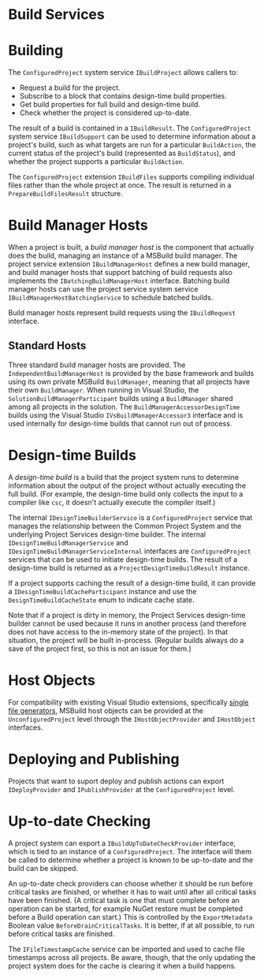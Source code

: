 Build Services
==============

# Building

The `ConfiguredProject` system service `IBuildProject` allows callers to:

* Request a build for the project.
* Subscribe to a block that contains design-time build properties.
* Get build properties for full build and design-time build.
* Check whether the project is considered up-to-date.

The result of a build is contained in a `IBuildResult`. The `ConfiguredProject` system service `IBuildSupport` can be used to determine information about a project's build, such as what targets are run for a particular `BuildAction`, the current status of the project's build (represented as `BuildStatus`), and whether the project supports a particular `BuildAction`.

The `ConfiguredProject` extension `IBuildFiles` supports compiling individual files rather than the whole project at once. The result is returned in a `PrepareBuildFilesResult` structure.

# Build Manager Hosts

When a project is built, a _build manager host_ is the component that actually does the build, managing an instance of a MSBuild build manager. The project service extension `IBuildManagerHost` defines a new build manager, and build manager hosts that support batching of build requests also implements the `IBatchingBuildManagerHost` interface. Batching build manager hosts can use the project service system service `IBuildManagerHostBatchingService` to schedule batched builds.

Build manager hosts represent build requests using the `IBuildRequest` interface.

## Standard Hosts

Three standard build manager hosts are provided. The `IndependentBuildManagerHost` is provided by the base framework and builds using its own private MSBuild `BuildManager`, meaning that all projects have their own `BuildManager`. When running in Visual Studio, the `SolutionBuildManagerParticipant` builds using a `BuildManager` shared among all projects in the solution. The `BuildManagerAccessorDesignTime` builds using the Visual Studio `IVsBuildManagerAccessor3` interface and is used internally for design-time builds that cannot run out of process. 

# Design-time Builds

A _design-time build_ is a build that the project system runs to determine information about the output of the project without actually executing the full build. (For example, the design-time build only collects the input to a compiler like `csc`, it doesn't actually execute the compiler itself.)

The internal `IDesignTimeBuilderService` is a `ConfiguredProject` service that manages the relationship between the Common Project System and the underlying Project Services design-time builder. The internal `IDesignTimeBuildManagerService` and `IDesignTimeBuildManagerServiceInternal` interfaces are `ConfiguredProject` services that can be used to initiate design-time builds. The result of a design-time build is returned as a `ProjectDesignTimeBuildResult` instance. 

If a project supports caching the result of a design-time build, it can provide a `IDesignTimeBuildCacheParticipant` instance and use the `DesignTimeBuildCacheState` enum to indicate cache state.

Note that if a project is dirty in memory, the Project Services design-time builder cannot be used because it runs in another process (and therefore does not have access to the in-memory state of the project). In that situation, the project will be built in-process. (Regular builds always do a save of the project first, so this is not an issue for them.)

# Host Objects

For compatibility with existing Visual Studio extensions, specifically [single file generators](https://docs.microsoft.com/en-us/visualstudio/extensibility/internals/implementing-single-file-generators), MSBuild host objects can be provided at the `UnconfiguredProject` level through the `IHostObjectProvider` and `IHostObject` interfaces.

# Deploying and Publishing

Projects that want to suport deploy and publish actions can export `IDeployProvider` and `IPublishProvider` at the `ConfiguredProject` level.

# Up-to-date Checking

A project system can export a `IBuildUpToDateCheckProvider` interface, which is tied to an instance of a `ConfiguredProject`. The interface will them be called to determine whether a project is known to be up-to-date and the build can be skipped.

An up-to-date check providers can choose whether it should be run before critical tasks are finished, or whether it has to wait until after all critical tasks have been finished. (A critical task is one that must complete before an operation can be started, for example NuGet restore must be completed before a Build operation can start.) This is controlled by the `ExportMetadata` Boolean value `BeforeDrainCriticalTasks`. It is better, if at all possible, to run before critical tasks are finished. 

The `IFileTimestampCache` service can be imported and used to cache file timestamps across all projects. Be aware, though, that the only updating the project system does for the cache is clearing it when a build happens.
